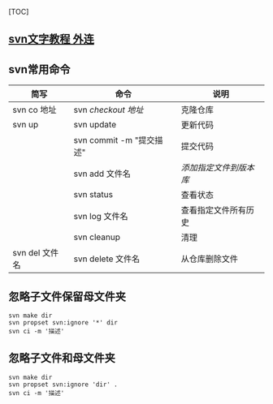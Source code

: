[TOC]

## [svn文字教程 外连](https://easydoc.top/s/78711005/uSJD1CDg/33195524)

## svn常用命令

| 简写           | 命令                     | 说明                   |
| -------------- | ------------------------ | ---------------------- |
| svn co 地址    | svn *checkout 地址*      | 克隆仓库               |
| svn up         | svn update               | 更新代码               |
|                | svn commit -m "提交描述" | 提交代码               |
|                | svn add 文件名           | *添加指定文件到版本库* |
|                | svn status               | 查看状态               |
|                | svn log 文件名           | 查看指定文件所有历史   |
|                | svn cleanup              | 清理                   |
| svn del 文件名 | svn delete 文件名        | 从仓库删除文件         |

## 忽略子文件保留母文件夹

```
svn make dir
svn propset svn:ignore '*' dir
svn ci -m '描述'
```

## 忽略子文件和母文件夹

```
svn make dir
svn propset svn:ignore 'dir' .
svn ci -m '描述'
```